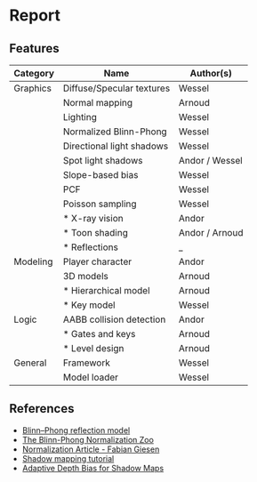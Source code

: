 # Report

## Features

|Category|Name                     |Author(s)     |
|--------|-------------------------|--------------|
|Graphics|Diffuse/Specular textures|Wessel        |
|        |Normal mapping           |Arnoud        |
|        |Lighting                 |Wessel        |
|        |Normalized Blinn-Phong   |Wessel        |
|        |Directional light shadows|Wessel        |
|        |Spot light shadows       |Andor / Wessel|
|        |Slope-based bias         |Wessel        |
|        |PCF                      |Wessel        |
|        |Poisson sampling         |Wessel        |
|        |* X-ray vision           |Andor         |
|        |* Toon shading           |Andor / Arnoud|
|        |* Reflections            |_             |
|Modeling|Player character         |Andor         |
|        |3D models                |Arnoud        |
|        |* Hierarchical model     |Arnoud        |
|        |* Key model              |Wessel        |
|Logic   |AABB collision detection |Andor         |
|        |* Gates and keys         |Arnoud        |
|        |* Level design           |Arnoud        |
|General |Framework                |Wessel        |
|        |Model loader             |Wessel        |

## References

- [Blinn–Phong reflection model](https://en.wikipedia.org/wiki/Blinn%E2%80%93Phong_reflection_model)
- [The Blinn-Phong Normalization Zoo](http://www.thetenthplanet.de/archives/255)
- [Normalization Article - Fabian Giesen](http://www.farbrausch.de/~fg/stuff/phong.pdf)
- [Shadow mapping tutorial](http://www.opengl-tutorial.org/intermediate-tutorials/tutorial-16-shadow-mapping/)
- [Adaptive Depth Bias for Shadow Maps](http://jcgt.org/published/0003/04/08/paper-lowres.pdf)
